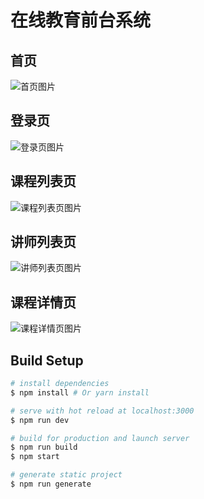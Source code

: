 # 在线教育前台系统

## 首页
![首页图片](https://nicklaus-edu.oss-cn-beijing.aliyuncs.com/interview/online-edu-1.png)

## 登录页
![登录页图片](https://nicklaus-edu.oss-cn-beijing.aliyuncs.com/interview/online-edu-4.png)

## 课程列表页
![课程列表页图片](https://nicklaus-edu.oss-cn-beijing.aliyuncs.com/interview/online-edu-2.png)

## 讲师列表页
![讲师列表页图片](https://nicklaus-edu.oss-cn-beijing.aliyuncs.com/interview/online-edu-3.png)

## 课程详情页
![课程详情页图片](https://nicklaus-edu.oss-cn-beijing.aliyuncs.com/interview/online-edu-5.png)

## Build Setup

``` bash
# install dependencies
$ npm install # Or yarn install

# serve with hot reload at localhost:3000
$ npm run dev

# build for production and launch server
$ npm run build
$ npm start

# generate static project
$ npm run generate
```

